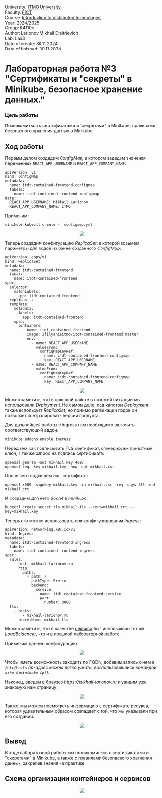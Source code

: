 University: [ITMO University](https://itmo.ru/ru/)  
Faculty: [FICT](https://fict.itmo.ru)  
Course: [Introduction to distributed technologies](https://github.com/itmo-ict-faculty/introduction-to-distributed-technologies)  
Year: 2024/2025  
Group: K4110c  
Author: Larionov Mikhail Dmitrievich  
Lab: Lab3  
Date of create: 30.11.2024  
Date of finished: 30.11.2024  

# Лабораторная работа №3 "Сертификаты и "секреты" в Minikube, безопасное хранение данных."

### Цель работы

Познакомиться с сертификатами и "секретами" в Minikube, правилами безопасного хранения данных в Minikube. 

## Ход работы

Первым делом создадим _ConfigMap_, в котором зададим значения переменных `REACT_APP_USERNAME` и `REACT_APP_COMPANY_NAME`:

```
apiVersion: v1
kind: ConfigMap
metadata:
  name: itdt-contained-frontend-configmap
  labels:
    name: itdt-contained-frontend-configmap
data:
  REACT_APP_USERNAME: Mikhail Larionov
  REACT_APP_COMPANY_NAME: ITMO
```

Применим:

```
minikube kubectl create -f configmap.yml
```

<p align="center"><img src="https://github.com/user-attachments/assets/5ce38812-8e1a-4ba2-8783-617d8e462efa"/></p>

Теперь создадим конфигурацию _ReplicaSet_, в которой возьмем параметры для подов из ранее созданного _ConfigMap_:

```
apiVersion: apps/v1
kind: ReplicaSet
metadata:
  name: itdt-contained-frontend
  labels:
    name: itdt-contained-frontend 
spec:
  selector:
    matchLabels:
      app: itdt-contained-frontend
  replicas: 2
  template:
    metadata:
      labels:
        app: itdt-contained-frontend
    spec:
      containers:
        - name: itdt-contained-frontend
          image: ifilyaninitmo/itdt-contained-frontend:master
          env:
            - name: REACT_APP_USERNAME
              valueFrom:
                configMapKeyRef:
                  name: itdt-contained-frontend-configmap
                  key: REACT_APP_USERNAME
            - name: REACT_APP_COMPANY_NAME
              valueFrom:
                configMapKeyRef:
                  name: itdt-contained-frontend-configmap
                  key: REACT_APP_COMPANY_NAME
```

<p align="center"><img src="https://github.com/user-attachments/assets/bd984295-f61d-442f-880c-98181e4f193f"/></p>

Можно заметить, что в прошлой работе в похожей ситуации мы использовали _Deployment_. На самом деле, под капотом _Deployment_ также использует _ReplicaSet_, но помимо репликации подов он позволяет контролировать версии продукта.

Для дальнейшей работы с _Ingress_ нам необходимо включить соответствующий аддон.

```
minikube addons enable ingress
```

Перед тем как подписывать TLS сертификат, сгенерируем приватный ключ, а также запрос на подпись сертификата:

```
openssl genrsa -out mikhail.key 4096
openssl req -key mikhail.key -new -out mikhail.csr
```

После чего подпишем наш сертификат:

```
openssl x509 -signkey mikhail.key -in mikhail.csr -req -days 365 -out mikhail.crt
```

И создадим для него _Secret_ в _minikube_:

```
kubectl create secret tls mikhail-tls --cert=mikhail.crt --key=mikhail.key
```

Теперь его можно использовать при конфигурировании _Ingress_:

```
apiVersion: networking.k8s.io/v1
kind: Ingress
metadata:
  name: itdt-contained-frontend-ingress
  labels:
    name: itdt-contained-frontend-ingress
spec:
  rules:
    - host: mikhail-larionov.ru
      http:
        paths:
          - path: /
            pathType: Prefix
            backend:
              service:
                name: itdt-contained-frontend-service
                port:
                  number: 3000
  tls:
    - hosts:
        - mikhail-larionov.ru
      secretName: mikhail-tls
```

Можно заметить, что в качестве [сервиса](https://github.com/Mihail-Larionow/2024_2025-introduction_to_distributed_technologies-k4110c-larionov_m_d/blob/main/lab3/service.yml) был использован тот же _LoadBalacncer_, что и в прошлой лабораторной работе.

Применим данную конфигурацию.

<p align="center"><img src="https://github.com/user-attachments/assets/0cfe1894-7960-4c10-83fd-a609d4135655"/></p>

Чтобы иметь возможность заходить по FQDN, добавим запись о нем в `/etc/hosts` _(ip-адрес можно легко узнать, воспользовавшись командой `echo $(minikube ip)`)_.  

Наконец, введем в браузер _https://mikhail-larionov.ru_ и увидим уже знакомую нам страницу:

<p align="center"><img src="https://github.com/user-attachments/assets/1064d905-5704-4a74-a20b-ce0e1296c93c"/></p>

Также, мы можем посмотреть информацию о сертификате ресурса, которая удивительным образом совпадает с той, что мы указывали при его создании.

<p align="center"><img src="https://github.com/user-attachments/assets/60946785-0413-415c-bce7-7166f360a013"/></p>

## Вывод

В ходе лабораторной работы мы познакомились с сертификатами и "скеретами" в Minikube, а также с правилами безопасного храгнения данных, закрепив знания на практике.

## Схема организации контейнеров и сервисов

<p align="center"><img src="https://github.com/user-attachments/assets/74fc794d-5fd4-48ee-8943-95198244249a"/></p>

